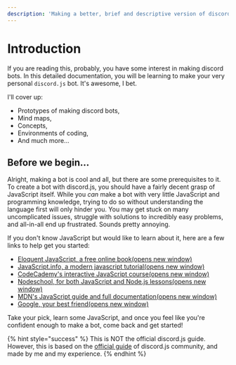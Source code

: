 ```yaml
---
description: 'Making a better, brief and descriptive version of discord.js guide...'
---
```


# Introduction

If you are reading this, probably, you have some interest in making discord bots. In this detailed documentation, you will be learning to make your very personal `discord.js` bot. It's awesome, I bet.

I'll cover up:

* Prototypes of making discord bots,
* Mind maps,
* Concepts,
* Environments of coding,
* And much more...

## Before we begin...

Alright, making a bot is cool and all, but there are some prerequisites to it. To create a bot with discord.js, you should have a fairly decent grasp of JavaScript itself. While you _can_ make a bot with very little JavaScript and programming knowledge, trying to do so without understanding the language first will only hinder you. You may get stuck on many uncomplicated issues, struggle with solutions to incredibly easy problems, and all-in-all end up frustrated. Sounds pretty annoying.

If you don't know JavaScript but would like to learn about it, here are a few links to help get you started:

* [Eloquent JavaScript, a free online book\(opens new window\)](http://eloquentjavascript.net/)
* [JavaScript.info, a modern javascript tutorial\(opens new window\)](https://javascript.info/)
* [CodeCademy's interactive JavaScript course\(opens new window\)](https://www.codecademy.com/learn/learn-javascript)
* [Nodeschool, for both JavaScript and Node.js lessons\(opens new window\)](https://nodeschool.io/)
* [MDN's JavaScript guide and full documentation\(opens new window\)](https://developer.mozilla.org/en-US/docs/Web/JavaScript)
* [Google, your best friend\(opens new window\)](https://google.com/)

Take your pick, learn some JavaScript, and once you feel like you're confident enough to make a bot, come back and get started!

{% hint style="success" %}
This is NOT the official discord.js guide. However, this is based on the [official guide](https://discordjs.guide/) of discord.js community, and made by me and my experience.
{% endhint %}

